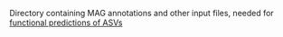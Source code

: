 Directory containing MAG annotations and other input files, needed for [functional predictions of ASVs](../analysis-plotting/Res7_MAGs.R)
